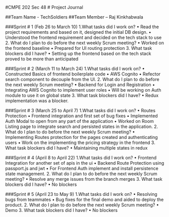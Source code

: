 #CMPE 202 Sec 48 # Project Journal 

##Team Name - TechSoldiers
##Team Member – Raj Kinkhabwala

###Sprint # 1 (Feb 26 to March 10)
1.What tasks did I work on?
•	Read the project requirements and based on it, designed the initial DB design.
•	Understood the frontend requirement and decided on the tech stack to use
2. What do I plan to do before the next weekly Scrum meeting?
•	Worked on the frontend baseline
•	Prepared for UI routing protection
3. What task blockers did I have?
•	Setting up the frontend based on the tech stack proved to be more than anticipated

###Sprint # 2 (March 11 to March 24)
1.What tasks did I work on?
•	Constructed Basics of frontend boilerplate code
•	AWS Cognito 
•	Refector search component to decouple from the UI.
2. What do I plan to do before the next weekly Scrum meeting?
•	Backend for Login and Registration
•	Integrating AWS Cognito to implement user roles 
•	Will be working on Auth module to use it on global state
3. What task blockers did I have?
•	Redux implementation was a blocker.


###Sprint # 3 (March 25 to April 7)
1.What tasks did I work on?
•	Routes Protection
•	Frontend integration and first set of bug fixes
•	Implemented Auth Modal to open from any part of the application
•	Worked on Room Listing page to integrate search and persisted states in the application.
2. What do I plan to do before the next weekly Scrum meeting?
•	Implementing Routes protection for the pages created and authenticating users
•	Work on the implementing the pricing strategy in the frontend
3. What task blockers did I have?
•	Maintaining multiple states in redux

###Sprint # 4 (April 8 to April 22)
1.What tasks did I work on?
•	Frontend Integration for another set of apis in the ui
•	Backend Route Protection using passport.js and jwt
•	For Frontend Auth implement and install persistence state management.
2. What do I plan to do before the next weekly Scrum meeting?
•	Resolve any merge issues from the branch merges
3. What task blockers did I have?
•	No blockers

###Sprint # 5 (April 23 to May 9)
1.What tasks did I work on?
•	Resolving bugs from teammates
•	Bug fixes for the final demo and aided to deploy the product.
2. What do I plan to do before the next weekly Scrum meeting?
•	Demo
3. What task blockers did I have?
•	No blockers

